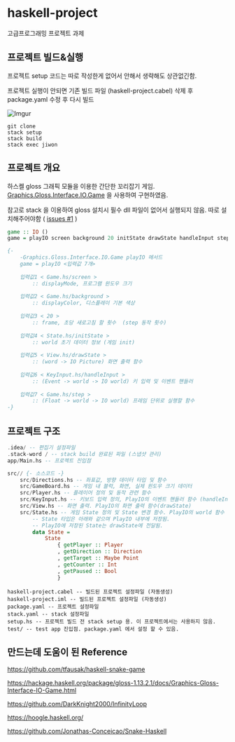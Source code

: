 # haskell-project
고급프로그래밍 프로젝트 과제

## 프로젝트 빌드&실행
프로젝트 setup 코드는 따로 작성한게 없어서 안해서 생략해도 상관없긴함.

프로젝트 실행이 안되면 기존 빌드 파일 (haskell-project.cabel) 삭제 후 package.yaml 수정 후 다시 빌드

![Imgur](https://i.imgur.com/uOKu2F2.png)

```github
git clone
stack setup
stack build
stack exec jiwon
```
## 프로젝트 개요
하스켈 gloss 그래픽 모듈을 이용한 간단한 꼬리잡기 게임.
[Graphics.Gloss.Interface.IO.Game]((https://hackage.haskell.org/package/gloss-1.13.2.1/docs/Graphics-Gloss-Interface-IO-Game.html)) 을 사용하여 구현하였음.


참고로 stack 을 이용하여 gloss 설치시 필수 dll 파일이 없어서 실행되지 않음. 따로 설치해주어야함
( [issues #1](https://github.com/JiwonDev/haskell-project/issues/1, "gloss 라이브러리 빌드 시 glut.dll 관련 에러 (user error)")
)

```haskell
game :: IO ()
game = playIO screen background 20 initState drawState handleInput step

{-
    -Graphics.Gloss.Interface.IO.Game playIO 메서드
    game = playIO <입력값 7개>
    
    입력값1 < Game.hs/screen > 
        :: displayMode, 프로그램 윈도우 크기
        
    입력값2 < Game.hs/background > 
        :: displayColor, 디스플레이 기본 색상
        
    입력값3 < 20 >
        :: frame, 초당 새로고침 할 횟수  (step 동작 횟수)
        
    입력값4 < State.hs/initState > 
        :: world 초기 데이터 정보 (게임 init)
        
    입력값5 < View.hs/drawState > 
        :: (word -> IO Picture) 화면 출력 함수
        
    입력값6 < KeyInput.hs/handleInput > 
        :: (Event -> world -> IO world) 키 입력 및 이벤트 핸들러
        
    입력값7 < Game.hs/step > 
        :: (Float -> world -> IO world) 프레임 단위로 실행할 함수
-}

```

## 프로젝트 구조
```haskell
.idea/ -- 편집기 설정파일
.stack-word / -- stack build 완료된 파일 (스냅샷 관리)
app/Main.hs -- 프로젝트 진입점

src// {- 소스코드 -}
    src/Directions.hs -- 좌표값, 방향 데이터 타입 및 함수
    src/GameBoard.hs -- 게임 내 블럭, 화면, 실제 윈도우 크기 데이터
    src/Player.hs -- 플레이어 정의 및 동작 관련 함수
    src/KeyInput.hs -- 키보드 입력 정의, PlayIO의 이벤트 핸들러 함수 (handleInput)
    src/View.hs -- 화면 출력. PlayIO의 화면 출력 함수(drawState)
    src/State.hs -- 게임 State 정의 및 State 변경 함수. PlayIO의 world 함수
        -- State 타입은 아래와 같으며 PlayIO 내부에 저장됨.
        -- PlayIO에 저장된 State는 drawState에 전달됨.
        data State =
            State
                { getPlayer :: Player
                , getDirection :: Direction
                , getTarget :: Maybe Point
                , getCounter :: Int
                , getPaused :: Bool
                }
```
```alex
haskell-project.cabel -- 빌드된 프로젝트 설정파일 (자동생성)
haskell-project.iml -- 빌드된 프로젝트 설정파일 (자동생성)
package.yaml -- 프로젝트 설정파일
stack.yaml -- stack 설정파일 
setup.hs -- 프로젝트 빌드 전 stack setup 용. 이 프로젝트에서는 사용하지 않음.
test/ -- test app 진입점. package.yaml 에서 설정 할 수 있음.
```

## 만드는데 도움이 된 Reference

https://github.com/tfausak/haskell-snake-game

https://hackage.haskell.org/package/gloss-1.13.2.1/docs/Graphics-Gloss-Interface-IO-Game.html

https://github.com/DarkKnight2000/InfinityLoop

https://hoogle.haskell.org/

https://github.com/Jonathas-Conceicao/Snake-Haskell
